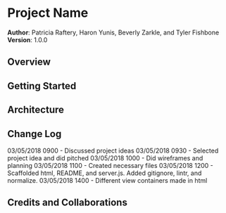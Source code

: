 # Project Name

**Author**: Patricia Raftery, Haron Yunis, Beverly Zarkle, and Tyler Fishbone
**Version**: 1.0.0

## Overview


## Getting Started


## Architecture


## Change Log
03/05/2018 0900 - Discussed project ideas
03/05/2018 0930 - Selected project idea and did pitched
03/05/2018 1000 - Did wireframes and planning
03/05/2018 1100 - Created necessary files
03/05/2018 1200 - Scaffolded html, README, and server.js. Added gitignore, lintr, and normalize.
03/05/2018 1400 - Different view containers made in html

## Credits and Collaborations

